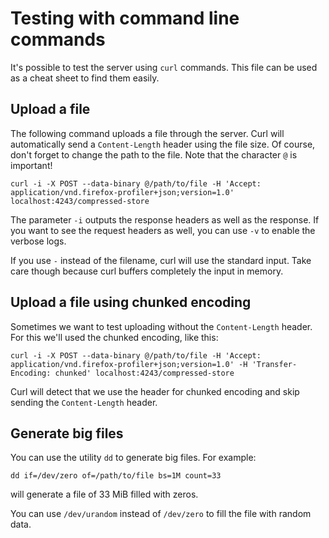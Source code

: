 # Testing with command line commands

It's possible to test the server using `curl` commands. This file can be used as
a cheat sheet to find them easily.

## Upload a file
The following command uploads a file through the server. Curl will automatically
send a `Content-Length` header using the file size. Of course, don't forget to
change the path to the file. Note that the character `@` is important!
```
curl -i -X POST --data-binary @/path/to/file -H 'Accept: application/vnd.firefox-profiler+json;version=1.0' localhost:4243/compressed-store
```

The parameter `-i` outputs the response headers as well as the response.
If you want to see the request headers as well, you can use `-v` to enable the
verbose logs.

If you use `-` instead of the filename, curl will use the standard input. Take
care though because curl buffers completely the input in memory.

## Upload a file using chunked encoding

Sometimes we want to test uploading without the `Content-Length` header. For
this we'll used the chunked encoding, like this:

```
curl -i -X POST --data-binary @/path/to/file -H 'Accept: application/vnd.firefox-profiler+json;version=1.0' -H 'Transfer-Encoding: chunked' localhost:4243/compressed-store
```

Curl will detect that we use the header for chunked encoding and skip sending
the `Content-Length` header.

## Generate big files

You can use the utility `dd` to generate big files. For example:
```
dd if=/dev/zero of=/path/to/file bs=1M count=33
```
will generate a file of 33 MiB filled with zeros.

You can use `/dev/urandom` instead of `/dev/zero` to fill the file with random
data.

